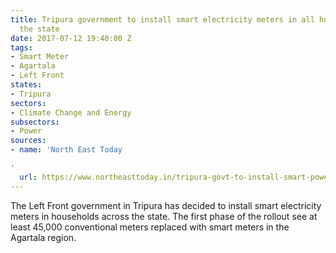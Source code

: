 ```yaml
---
title: Tripura government to install smart electricity meters in all households across
  the state
date: 2017-07-12 19:40:00 Z
tags:
- Smart Meter
- Agartala
- Left Front
states:
- Tripura
sectors:
- Climate Change and Energy
subsectors:
- Power
sources:
- name: 'North East Today

'
  url: https://www.northeasttoday.in/tripura-govt-to-install-smart-power-meters-in-all-households/
---
```


The Left Front government in Tripura has decided to install smart electricity meters in households across the state. The first phase of the rollout see at least 45,000 conventional meters replaced with smart meters in the Agartala region. 
